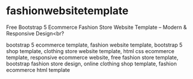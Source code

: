 # fashionwebsitetemplate
Free Bootstrap 5 Ecommerce Fashion Store Website Template – Modern &amp; Responsive Design<br?


bootstrap 5 ecommerce template,
fashion website template,
bootstrap 5 shop template,
clothing store website template,
html css ecommerce template,
responsive ecommerce website,
free fashion store template,
bootstrap fashion store design,
online clothing shop template,
fashion ecommerce html template

